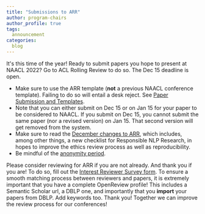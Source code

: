 ```yaml
---
title: "Submissions to ARR"
author: program-chairs
author_profile: true
tags:
  announcement
categories:
  blog
---
```


It's this time of the year! Ready to submit papers you hope to present at NAACL 2022? Go to ACL Rolling Review to do so. The Dec 15 deadline is open.

- Make sure to use the ARR template (**not** a previous NAACL conference template). Failing to do so will entail a desk reject. See [Paper Submission and Templates](https://aclrollingreview.org/cfp).
- Note that you can either submit on Dec 15 or on Jan 15 for your paper to be considered to NAACL. If you submit on Dec 15, you cannot submit the same paper (nor a revised version) on Jan 15. That second version will get removed from the system.
- Make sure to read the [December changes to ARR](https://aclrollingreview.org/ARR-changes-December/), which includes, among other things, a new checklist for Responsible NLP Research, in hopes to improve the ethics review process as well as reproducibility.
- Be mindful of the [anonymity period](https://aclrollingreview.org/cfp#anonymity-period).

Please consider reviewing for ARR if you are not already. And thank you if you are! 
To do so, fill out the [Interest Reviewer Survey form](https://aclrollingreview.org/reviewers). 
To ensure a smooth matching process between reviewers and papers, it is extremely important that you have a complete OpenReview profile! 
This includes a Semantic Scholar url, a DBLP one, and importantly that you **import** your papers from DBLP. Add keywords too. Thank you! 
Together we can improve the review process for our conferences! 